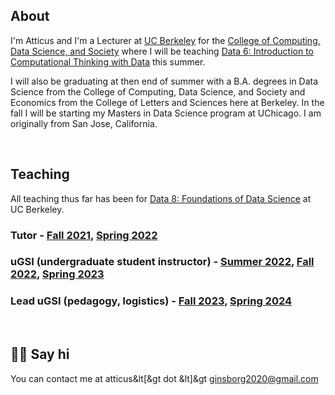 ---
---

## About

I'm Atticus and I'm a Lecturer at [UC Berkeley](https://www.berkeley.edu/) for the [College of Computing, Data Science, and Society](https://cdss.berkeley.edu/) where I will be teaching [Data 6: Introduction to Computational Thinking with Data](https://data6.org/) this summer. 

I will also be graduating at then end of summer with a B.A. degrees in Data Science from the College of Computing, Data Science, and Society and Economics from the College of Letters and Sciences here at Berkeley. In the fall I will be starting my Masters in Data Science program at UChicago. I am originally from San Jose, California.

<br>

## Teaching
All teaching thus far has been for [Data 8: Foundations of Data Science](https://www.data8.org/) at UC Berkeley.
### Tutor - [Fall 2021](https://www.data8.org/fa21), [Spring 2022](https://www.data8.org/sp22)
### uGSI (undergraduate student instructor) - [Summer 2022](https://www.data8.org/su22), [Fall 2022](https://www.data8.org/fa22), [Spring 2023](https://www.data8.org/su23)
### Lead uGSI (pedagogy, logistics) - [Fall 2023](https://www.data8.org/fa23), [Spring 2024](https://www.data8.org/sp24)

<br> 

## 👋🏻 Say hi

You can contact me at atticus&lt[&gt dot &lt]&gt ginsborg2020@gmail.com

